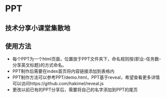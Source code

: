 # PPT

## 技术分享小课堂集散地


## 使用方法

* 每个PPT为一个html页面，位置放于PPT文件夹下，命名规则按{职业-任务数-分享英文标题}的方式命名。
* PPT制作后需要在index首页将内容链接添加到表格内
* PPT制作方法可以参考PPT/demo.html，PPT基于reveal，希望查看更多详情可以访问https://github.com/hakimel/reveal.js
* 更改以前已有的PPT分享后，需要将自己的名字添加到PPT的尾页